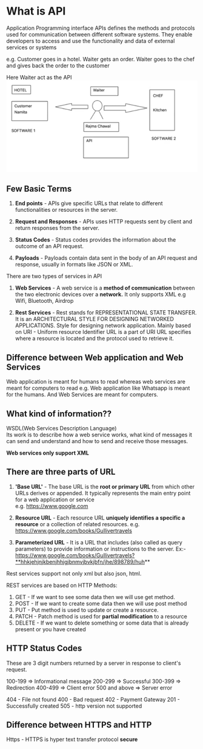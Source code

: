 # What is API

Application Programming interface
APIs defines the methods and protocols used for communication between different
software systems. They enable developers to access and use the functionality and data
of external services or systems

e.g.
Customer goes in a hotel. Waiter gets an order. Waiter goes to the chef and gives
back the order to the customer

Here Waiter act as the API
![API anology](image.png)

## Few Basic Terms

1. **End points** - APIs give specific URLs that relate to different functionalities or
resources in the server.

2. **Request and Responses** - APIs uses HTTP requests sent by client and return responses
from the server.

3. **Status Codes** - Status codes provides the information about the outcome of an API request.

4. **Payloads** - Payloads contain data sent in the body of an API request and response,
usually in formats like JSON or XML.

There are two types of services in API

1. **Web Services** - A web service is a **method of communication** between the two electronic
devices over a **network.**
It only supports XML
e.g Wifi, Bluetooth, Airdrop

2. **Rest Services** - Rest stands for REPRESENTATIONAL STATE TRANSFER. It is an ARCHITECTURAL STYLE FOR DESIGNING NETWORKED APPLICATIONS.
Style for designing network application.
Mainly based on URI - Uniform resource Identifier
URL is a part of URI
URL specifies where a resource is located and the protocol used to retrieve it.

## Difference between Web application and Web Services

Web application is meant for humans to read
whereas web services are meant for computers to read
e.g. Web application like Whatsapp is meant for the humans.
And Web Services are meant for computers.

## What kind of information??

WSDL(Web Services Description Language)  
Its work is to describe how a web service works, what kind of messages it can send and
understand and how to send and receive those messages.

**Web services only support XML**

## There are three parts of URL

1. **'Base URL'** - The base URL is the **root or primary URL** from which other URLs derives or appended.
It typically represents the main entry point for a web application or service  
e.g. https://www.google.com

2. **Resource URL** - Each resource URL **uniquely identifies a specific a resource** or a collection
of related resources.
e.g. https://www.google.com/books/Gullivertravels

3. **Parameterized URL** - It is a URL that includes (also called as query parameters) to provide
information or instructions to the server.
Ex:- <https://www.google.com/books/Gullivertravels?**hhkjehjnjkbenjhhjgjbnmvjbvkjbfn/jhe/898789/huh>**

Rest services support not only xml but also json, html.

REST services are based on HTTP Methods:

1. GET - If we want to see some data then we will use get method.
2. POST - If we want to create some data then we will use post method
3. PUT - Put method is used to update or create a resource.
4. PATCH - Patch method is used for **partial modification** to a resource
5. DELETE - If we want to delete something or some data that is already present or
you have created

## HTTP Status Codes

These are 3 digit numbers returned by a server in response to client's request.

100-199 => Informational message
200-299 => Successful
300-399 => Redirection
400-499 => Client error
500 and above => Server error

404 - File not found
400 - Bad request
402 - Payment Gateway
201 - Successfully created
505 - http version not supported

## Difference between HTTPS and HTTP

Https - HTTPS is hyper text transfer protocol **secure**




